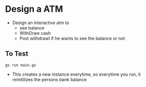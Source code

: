 # Design a ATM
* Design an interactive atm to 
    * see balance
    * WithDraw cash
    * Post withdrawl if he wants to see the balance or not
## To Test ##
`go run main.go`
* This creates a new instance everytime, so everytime you run, it reinitilizes the persons bank balance
